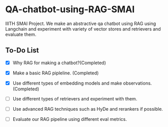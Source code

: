 # QA-chatbot-using-RAG-SMAI
IIITH SMAI Project. We make an abstractive qa chatbot using RAG using Langchain and experiment with variety of vector stores and retrievers and evaluate them.

## To-Do List
- [x] Why RAG for making a chatbot?(Completed)
- [x] Make a basic RAG pipleline. (Completed)
- [x] Use different types of embedding models and make observations. (Completed)
- [ ] Use different types of retrievers and experiment with them.
- [ ] Use advanced RAG techniques such as HyDe and rerankers if possible.
- [ ] Evaluate our RAG pipeline using different eval metrics.
  
